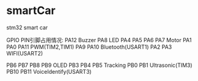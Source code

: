 # smartCar
stm32 smart car

GPIO PIN引脚占用情况:
PA12            Buzzer
PA8             LED
PA4 PA5 PA6 PA7 Motor
PA1 PA0 PA11    PWM(TIM2,TIM1)
PA9 PA10        Bluetooth(USART1)
PA2 PA3         WIFI(USART2)

PB6 PB7 PB8 PB9 OLED
PB3 PB4 PB5     Tracking
PB0 PB1         Ultrasonic(TIM3)
PB10 PB11       VoiceIdentify(USART3)
